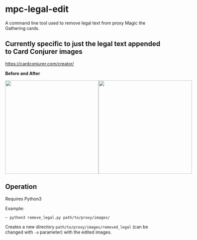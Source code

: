 # mpc-legal-edit
A command line tool used to remove legal text from proxy Magic the Gathering cards.

## Currently specific to just the legal text appended to Card Conjurer images
https://cardconjurer.com/creator/

<b>Before and After</b>
<div style="display: flex;">
  <img src="https://user-images.githubusercontent.com/16724046/155317057-bc5b49d3-9c21-48d1-b3d6-b7b9acada9fd.png" width="300">
  <img src="https://user-images.githubusercontent.com/16724046/155317115-2e867be2-7d87-48a1-855b-be8990b85a01.png" width="300">
</div>

## Operation
Requires Python3

Example:
```
~ python3 remove_legal.py path/to/proxy/images/
```
Creates a new directory `path/to/proxy/images/removed_legal` (can be changed with `-o` parameter) with the edited images.
